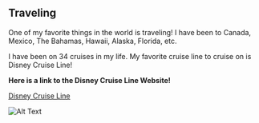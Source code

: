 ## Traveling

One of my favorite things in the world is traveling! I have been to Canada, Mexico, The Bahamas, Hawaii, Alaska, Florida, etc.

I have been on 34 cruises in my life. My favorite cruise line to cruise on is Disney Cruise Line!

**Here is a  link to the Disney Cruise Line Website!**

[Disney Cruise Line](https://disneycruise.disney.go.com/)

![Alt Text](https://user-images.githubusercontent.com/89413296/138399608-d76c0827-c2cd-4cec-925c-1a5069f221d6.png)


